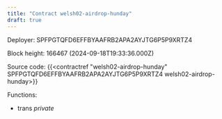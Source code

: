 ```yaml
---
title: "Contract welsh02-airdrop-hunday"
draft: true
---
```

Deployer: SPFPGTQFD6EFFBYAAFRB2APA2AYJTG6P5P9XRTZ4


 



Block height: 166467 (2024-09-18T19:33:36.000Z)

Source code: {{<contractref "welsh02-airdrop-hunday" SPFPGTQFD6EFFBYAAFRB2APA2AYJTG6P5P9XRTZ4 welsh02-airdrop-hunday>}}

Functions:

* trans _private_
